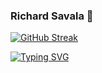 ### Richard Savala 🔧

[![GitHub Streak](https://streak-stats.demolab.com/?user=richardsavala&theme=dark)](https://git.io/streak-stats)

[![Typing SVG](https://readme-typing-svg.demolab.com/?lines=Digital+Craftsman;Seeking+Employment+Opportunities&color=58a6ff)](https://git.io/typing-svg)

<!--
**richardsavala2/richardSavala2** is a ✨ _special_ ✨ repository because its `README.md` (this file) appears on your GitHub profile.

Here are some ideas to get you started:

- 🔭 I’m currently working on ...
- 🌱 I’m currently learning ...
- 👯 I’m looking to collaborate on ...
- 🤔 I’m looking for help with ...
- 💬 Ask me about ...
- 📫 How to reach me: ...
- 😄 Pronouns: ...
- ⚡ Fun fact: ...
-->
